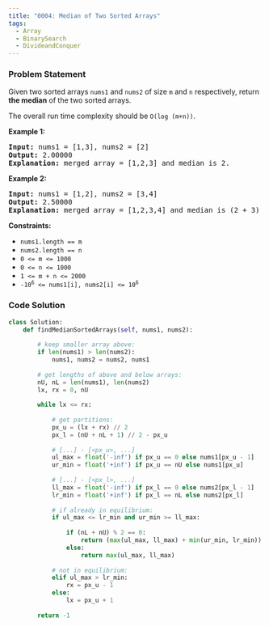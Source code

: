 ```yaml
---
title: "0004: Median of Two Sorted Arrays"
tags:
  - Array
  - BinarySearch
  - DivideandConquer
---
```

### Problem Statement

<p>Given two sorted arrays <code>nums1</code> and <code>nums2</code> of size <code>m</code> and <code>n</code> respectively, return <strong>the median</strong> of the two sorted arrays.</p>

<p>The overall run time complexity should be <code>O(log (m+n))</code>.</p>


<p><strong class="example">Example 1:</strong></p>

<pre>
<strong>Input:</strong> nums1 = [1,3], nums2 = [2]
<strong>Output:</strong> 2.00000
<strong>Explanation:</strong> merged array = [1,2,3] and median is 2.
</pre>

<p><strong class="example">Example 2:</strong></p>

<pre>
<strong>Input:</strong> nums1 = [1,2], nums2 = [3,4]
<strong>Output:</strong> 2.50000
<strong>Explanation:</strong> merged array = [1,2,3,4] and median is (2 + 3) / 2 = 2.5.
</pre>


<p><strong>Constraints:</strong></p>

<ul>
	<li><code>nums1.length == m</code></li>
	<li><code>nums2.length == n</code></li>
	<li><code>0 &lt;= m &lt;= 1000</code></li>
	<li><code>0 &lt;= n &lt;= 1000</code></li>
	<li><code>1 &lt;= m + n &lt;= 2000</code></li>
	<li><code>-10<sup>6</sup> &lt;= nums1[i], nums2[i] &lt;= 10<sup>6</sup></code></li>
</ul>


### Code Solution

```python
class Solution:
    def findMedianSortedArrays(self, nums1, nums2):
        
        # keep smaller array above:
        if len(nums1) > len(nums2):
            nums1, nums2 = nums2, nums1
        
        # get lengths of above and below arrays:
        nU, nL = len(nums1), len(nums2)        
        lx, rx = 0, nU
        
        while lx <= rx:
        
            # get partitions:
            px_u = (lx + rx) // 2
            px_l = (nU + nL + 1) // 2 - px_u
            
            # [...] - [<px_u>, ...]
            ul_max = float('-inf') if px_u == 0 else nums1[px_u - 1]
            ur_min = float('+inf') if px_u == nU else nums1[px_u]
            
            # [...] - [<px_l>, ...]
            ll_max = float('-inf') if px_l == 0 else nums2[px_l - 1]
            lr_min = float('+inf') if px_l == nL else nums2[px_l]
            
            # if already in equilibrium:
            if ul_max <= lr_min and ur_min >= ll_max:
            
                if (nL + nU) % 2 == 0:
                    return (max(ul_max, ll_max) + min(ur_min, lr_min)) / 2
                else:
                    return max(ul_max, ll_max)
                    
            # not in equilibrium:
            elif ul_max > lr_min:
                rx = px_u - 1
            else:
                lx = px_u + 1
        
        return -1
```
